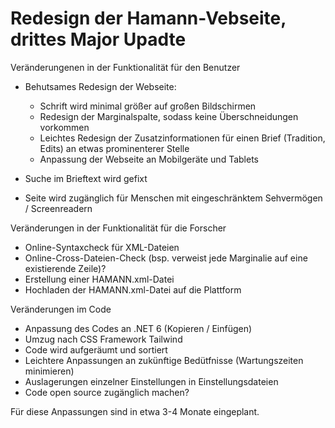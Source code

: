 # Redesign der Hamann-Vebseite, drittes Major Upadte
Veränderungenen in der Funktionalität für den Benutzer
- Behutsames Redesign der Webseite:
    - Schrift wird minimal größer auf großen Bildschirmen
    - Redesign der Marginalspalte, sodass keine Überschneidungen vorkommen
    - Leichtes Redesign der Zusatzinformationen für einen Brief (Tradition, Edits) an etwas prominenterer Stelle
    - Anpassung der Webseite an Mobilgeräte und Tablets

- Suche im Brieftext wird gefixt
- Seite wird zugänglich für Menschen mit eingeschränktem Sehvermögen / Screenreadern

Veränderungen in der Funktionalität für die Forscher
- Online-Syntaxcheck für XML-Dateien
- Online-Cross-Dateien-Check (bsp. verweist jede Marginalie auf eine existierende Zeile)?
- Erstellung einer HAMANN.xml-Datei
- Hochladen der HAMANN.xml-Datei auf die Plattform

Veränderungen im Code
- Anpassung des Codes an .NET 6 (Kopieren / Einfügen)
- Umzug nach CSS Framework Tailwind 
- Code wird aufgeräumt und sortiert
- Leichtere Anpassungen an zukünftige Bedütfnisse (Wartungszeiten minimieren)
- Auslagerungen einzelner Einstellungen in Einstellungsdateien
- Code open source zugänglich machen?

Für diese Anpassungen sind in etwa 3-4 Monate eingeplant.
